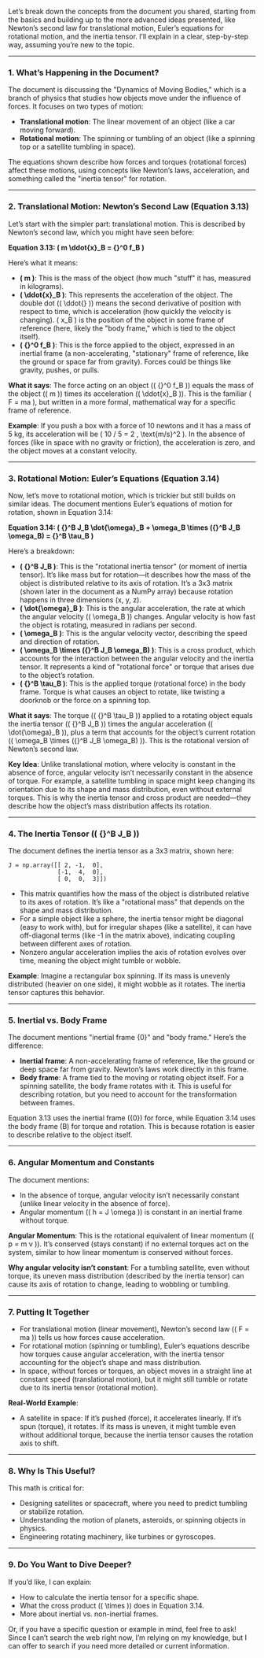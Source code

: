 Let’s break down the concepts from the document you shared, starting from the basics and building up to the more advanced ideas presented, like Newton’s second law for translational motion, Euler’s equations for rotational motion, and the inertia tensor. I’ll explain in a clear, step-by-step way, assuming you’re new to the topic.

---

### 1. **What’s Happening in the Document?**
The document is discussing the "Dynamics of Moving Bodies," which is a branch of physics that studies how objects move under the influence of forces. It focuses on two types of motion:
- **Translational motion**: The linear movement of an object (like a car moving forward).
- **Rotational motion**: The spinning or tumbling of an object (like a spinning top or a satellite tumbling in space).

The equations shown describe how forces and torques (rotational forces) affect these motions, using concepts like Newton’s laws, acceleration, and something called the "inertia tensor" for rotation.

---

### 2. **Translational Motion: Newton’s Second Law (Equation 3.13)**
Let’s start with the simpler part: translational motion. This is described by Newton’s second law, which you might have seen before:

**Equation 3.13: \( m \ddot{x}_B = {}^0 f_B \)**

Here’s what it means:
- **\( m \)**: This is the mass of the object (how much "stuff" it has, measured in kilograms).
- **\( \ddot{x}_B \)**: This represents the acceleration of the object. The double dot (\( \ddot{} \)) means the second derivative of position with respect to time, which is acceleration (how quickly the velocity is changing). \( x_B \) is the position of the object in some frame of reference (here, likely the "body frame," which is tied to the object itself).
- **\( {}^0 f_B \)**: This is the force applied to the object, expressed in an inertial frame (a non-accelerating, "stationary" frame of reference, like the ground or space far from gravity). Forces could be things like gravity, pushes, or pulls.

**What it says**: The force acting on an object (\( {}^0 f_B \)) equals the mass of the object (\( m \)) times its acceleration (\( \ddot{x}_B \)). This is the familiar \( F = ma \), but written in a more formal, mathematical way for a specific frame of reference.

**Example**: If you push a box with a force of 10 newtons and it has a mass of 5 kg, its acceleration will be \( 10 / 5 = 2 \, \text{m/s}^2 \). In the absence of forces (like in space with no gravity or friction), the acceleration is zero, and the object moves at a constant velocity.

---

### 3. **Rotational Motion: Euler’s Equations (Equation 3.14)**
Now, let’s move to rotational motion, which is trickier but still builds on similar ideas. The document mentions Euler’s equations of motion for rotation, shown in Equation 3.14:

**Equation 3.14: \( {}^B J_B \dot{\omega}_B + \omega_B \times ({}^B J_B \omega_B) = {}^B \tau_B \)**

Here’s a breakdown:
- **\( {}^B J_B \)**: This is the "rotational inertia tensor" (or moment of inertia tensor). It’s like mass but for rotation—it describes how the mass of the object is distributed relative to its axis of rotation. It’s a 3x3 matrix (shown later in the document as a NumPy array) because rotation happens in three dimensions (x, y, z).
- **\( \dot{\omega}_B \)**: This is the angular acceleration, the rate at which the angular velocity (\( \omega_B \)) changes. Angular velocity is how fast the object is rotating, measured in radians per second.
- **\( \omega_B \)**: This is the angular velocity vector, describing the speed and direction of rotation.
- **\( \omega_B \times ({}^B J_B \omega_B) \)**: This is a cross product, which accounts for the interaction between the angular velocity and the inertia tensor. It represents a kind of "rotational force" or torque that arises due to the object’s rotation.
- **\( {}^B \tau_B \)**: This is the applied torque (rotational force) in the body frame. Torque is what causes an object to rotate, like twisting a doorknob or the force on a spinning top.

**What it says**: The torque (\( {}^B \tau_B \)) applied to a rotating object equals the inertia tensor (\( {}^B J_B \)) times the angular acceleration (\( \dot{\omega}_B \)), plus a term that accounts for the object’s current rotation (\( \omega_B \times ({}^B J_B \omega_B) \)). This is the rotational version of Newton’s second law.

**Key Idea**: Unlike translational motion, where velocity is constant in the absence of force, angular velocity isn’t necessarily constant in the absence of torque. For example, a satellite tumbling in space might keep changing its orientation due to its shape and mass distribution, even without external torques. This is why the inertia tensor and cross product are needed—they describe how the object’s mass distribution affects its rotation.

---

### 4. **The Inertia Tensor (\( {}^B J_B \))**
The document defines the inertia tensor as a 3x3 matrix, shown here:

```
J = np.array([[ 2, -1,  0],
              [-1,  4,  0],
              [ 0,  0,  3]])
```

- This matrix quantifies how the mass of the object is distributed relative to its axes of rotation. It’s like a "rotational mass" that depends on the shape and mass distribution.
- For a simple object like a sphere, the inertia tensor might be diagonal (easy to work with), but for irregular shapes (like a satellite), it can have off-diagonal terms (like -1 in the matrix above), indicating coupling between different axes of rotation.
- Nonzero angular acceleration implies the axis of rotation evolves over time, meaning the object might tumble or wobble.

**Example**: Imagine a rectangular box spinning. If its mass is unevenly distributed (heavier on one side), it might wobble as it rotates. The inertia tensor captures this behavior.

---

### 5. **Inertial vs. Body Frame**
The document mentions "inertial frame {0}" and "body frame." Here’s the difference:
- **Inertial frame**: A non-accelerating frame of reference, like the ground or deep space far from gravity. Newton’s laws work directly in this frame.
- **Body frame**: A frame tied to the moving or rotating object itself. For a spinning satellite, the body frame rotates with it. This is useful for describing rotation, but you need to account for the transformation between frames.

Equation 3.13 uses the inertial frame ({0}) for force, while Equation 3.14 uses the body frame (B) for torque and rotation. This is because rotation is easier to describe relative to the object itself.

---

### 6. **Angular Momentum and Constants**
The document mentions:
- In the absence of torque, angular velocity isn’t necessarily constant (unlike linear velocity in the absence of force).
- Angular momentum (\( h = J \omega \)) is constant in an inertial frame without torque.

**Angular Momentum**: This is the rotational equivalent of linear momentum (\( p = m v \)). It’s conserved (stays constant) if no external torques act on the system, similar to how linear momentum is conserved without forces.

**Why angular velocity isn’t constant**: For a tumbling satellite, even without torque, its uneven mass distribution (described by the inertia tensor) can cause its axis of rotation to change, leading to wobbling or tumbling.

---

### 7. **Putting It Together**
- For translational motion (linear movement), Newton’s second law (\( F = ma \)) tells us how forces cause acceleration.
- For rotational motion (spinning or tumbling), Euler’s equations describe how torques cause angular acceleration, with the inertia tensor accounting for the object’s shape and mass distribution.
- In space, without forces or torques, an object moves in a straight line at constant speed (translational motion), but it might still tumble or rotate due to its inertia tensor (rotational motion).

**Real-World Example**:
- A satellite in space: If it’s pushed (force), it accelerates linearly. If it’s spun (torque), it rotates. If its mass is uneven, it might tumble even without additional torque, because the inertia tensor causes the rotation axis to shift.

---

### 8. **Why Is This Useful?**
This math is critical for:
- Designing satellites or spacecraft, where you need to predict tumbling or stabilize rotation.
- Understanding the motion of planets, asteroids, or spinning objects in physics.
- Engineering rotating machinery, like turbines or gyroscopes.

---

### 9. **Do You Want to Dive Deeper?**
If you’d like, I can explain:
- How to calculate the inertia tensor for a specific shape.
- What the cross product (\( \times \)) does in Equation 3.14.
- More about inertial vs. non-inertial frames.

Or, if you have a specific question or example in mind, feel free to ask! Since I can’t search the web right now, I’m relying on my knowledge, but I can offer to search if you need more detailed or current information.